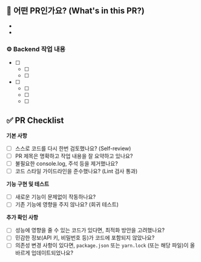 ## 🧐 어떤 PR인가요? (What's in this PR?)

- 
- 

### ⚙️ Backend 작업 내용

- [ ]
    - [ ]
    - [ ]
- [ ]
    - [ ]
    - [ ]
    - [ ]
        
## ✅ PR Checklist

**기본 사항**

- [ ]  스스로 코드를 다시 한번 검토했나요? (Self-review)
- [ ]  PR 제목은 명확하고 작업 내용을 잘 요약하고 있나요?
- [ ]  불필요한 console.log, 주석 등을 제거했나요?
- [ ]  코드 스타일 가이드라인을 준수했나요? (Lint 검사 통과)

**기능 구현 및 테스트**

- [ ]  새로운 기능이 문제없이 작동하나요?
- [ ]  기존 기능에 영향을 주지 않나요? (회귀 테스트)
 
**추가 확인 사항**

- [ ]  성능에 영향을 줄 수 있는 코드가 있다면, 최적화 방안을 고려했나요?
- [ ]  민감한 정보(API 키, 비밀번호 등)가 코드에 포함되지 않았나요?
- [ ]  의존성 변경 사항이 있다면, `package.json` 또는 `yarn.lock` (또는 해당 파일)이 올바르게 업데이트되었나요?
